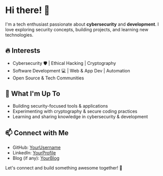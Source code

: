 <h1>Hi there! 👋</h1>

<p>I'm a tech enthusiast passionate about <strong>cybersecurity</strong> and <strong>development</strong>. I love exploring security concepts, building projects, and learning new technologies.</p>

<h2>🔥 Interests</h2>
<ul>
  <li>Cybersecurity 🛡️ | Ethical Hacking | Cryptography</li>
  <li>Software Development 💻 | Web & App Dev | Automation</li>
  <li>Open Source & Tech Communities</li>
</ul>

<h2>🚀 What I'm Up To</h2>
<ul>
  <li>Building security-focused tools & applications</li>
  <li>Experimenting with cryptography & secure coding practices</li>
  <li>Learning and sharing knowledge in cybersecurity & development</li>
</ul>

<h2>📫 Connect with Me</h2>
<ul>
  <li>GitHub: <a href="https://github.com/YourUsername">YourUsername</a></li>
  <li>LinkedIn: <a href="https://linkedin.com/in/YourProfile">YourProfile</a></li>
  <li>Blog (if any): <a href="https://yourblog.com">YourBlog</a></li>
</ul>

<p>Let's connect and build something awesome together! 🚀</p>
